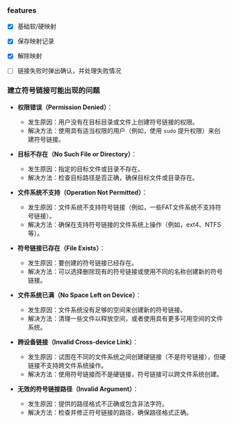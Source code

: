 ### features

- [x]  基础软/硬映射

- [x]  保存映射记录

- [x]  解除映射

- [ ]  链接失败时弹出确认，并处理失败情况



### 建立符号链接可能出现的问题

- **权限错误（Permission Denied）**：
  
  - 发生原因：用户没有在目标目录或文件上创建符号链接的权限。
  - 解决方法：使用具有适当权限的用户（例如，使用 `sudo` 提升权限）来创建符号链接。

- **目标不存在（No Such File or Directory）**：
  
  - 发生原因：指定的目标文件或目录不存在。
  - 解决方法：检查目标路径是否正确，确保目标文件或目录存在。

- **文件系统不支持（Operation Not Permitted）**：
  
  - 发生原因：文件系统不支持符号链接（例如，一些FAT文件系统不支持符号链接）。
  - 解决方法：确保在支持符号链接的文件系统上操作（例如，ext4、NTFS等）。

- **符号链接已存在（File Exists）**：
  
  - 发生原因：要创建的符号链接已经存在。
  - 解决方法：可以选择删除现有的符号链接或使用不同的名称创建新的符号链接。

- **文件系统已满（No Space Left on Device）**：
  
  - 发生原因：文件系统没有足够的空间来创建新的符号链接。
  - 解决方法：清理一些文件以释放空间，或者使用具有更多可用空间的文件系统。

- **跨设备链接（Invalid Cross-device Link）**：
  
  - 发生原因：试图在不同的文件系统之间创建硬链接（不是符号链接），但硬链接不支持跨文件系统操作。
  - 解决方法：使用符号链接而不是硬链接，符号链接可以跨文件系统创建。

- **无效的符号链接路径（Invalid Argument）**：
  
  - 发生原因：提供的路径格式不正确或包含非法字符。
  - 解决方法：检查并修正符号链接的路径，确保路径格式正确。
